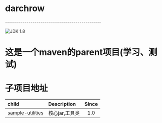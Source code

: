 <h1>darchrow</h1>
-------------------------------------------------

![JDK 1.8](https://img.shields.io/badge/JDK-1.8-green.svg "JDK 1.8")

<h1>这是一个maven的parent项目(学习、测试)</h1>
<h1>子项目地址</h1>
<table><thead>
<tr>
<th align="left">child</th>
<th align="left">Description</th>
<th align="center">Since</th>
</tr>
</thead><tbody>
<tr>
<td align="left"><a href="https://github.com/fengni99/sample-utilities">sample-utilities</a></td>
<td align="left">核心jar,工具类</td>
<td align="center">1.0</td>
</tr>
</tbody></table>
